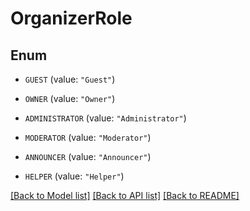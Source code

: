 # OrganizerRole

## Enum


* `GUEST` (value: `"Guest"`)

* `OWNER` (value: `"Owner"`)

* `ADMINISTRATOR` (value: `"Administrator"`)

* `MODERATOR` (value: `"Moderator"`)

* `ANNOUNCER` (value: `"Announcer"`)

* `HELPER` (value: `"Helper"`)


[[Back to Model list]](../README.md#documentation-for-models) [[Back to API list]](../README.md#documentation-for-api-endpoints) [[Back to README]](../README.md)


